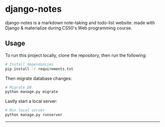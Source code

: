 # django-notes

django-notes is a markdown note-taking and todo-list website. made with Django & materialize during CS50's Web programming course.

## Usage

To run this project locally, clone the repository, then run the following:

```bash
# Install dependancies
pip install -r requirements.txt
```

Then migrate database changes:

```bash
# Migrate DB
python manage.py migrate
```

Lastly start a local server:

```bash
# Run local server
python manage.py runserver
```

---

